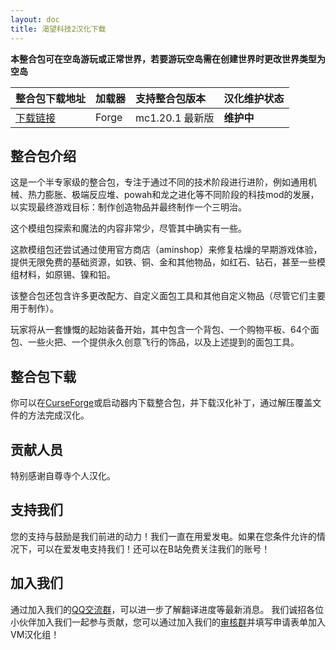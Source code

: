```yaml
---
layout: doc
title: 渴望科技2汉化下载
---
```


**本整合包可在空岛游玩或正常世界，若要游玩空岛需在创建世界时更改世界类型为空岛**

| 整合包下载地址                                                              | 加载器 | 支持整合包版本  | 汉化维护状态 |
| :-------------------------------------------------------------------------- | :----- | :-------------- | :----------- |
| [下载链接](https://www.curseforge.com/minecraft/modpacks/hungry-for-tech-2) | Forge  | mc1.20.1 最新版 | **维护中**   |

<DownloadLinks :methods="[
  { id: 'baidu-drive', text: '下载汉化', icon: '/imgs/svg/baidu-drive.svg', link: 'https://pan.baidu.com/s/1OI533N2IMHssFsoGm5o0lg?pwd=x068#list/path=%2F%E8%87%AA%E5%B0%8A%E5%AF%BA%E6%B1%89%E5%8C%96%E5%85%A8%E9%9B%86%2F1.20.x' },
  { id: 'bilibili', text: '专栏介绍', icon: '/imgs/svg/bilibili.svg', link: 'https://www.bilibili.com/read/cv37971713' },
  { id: 'lazy', text: '懒汉下载', icon: '/imgs/logo/logo_64.png', link: 'https://pan.baidu.com/s/1OI533N2IMHssFsoGm5o0lg?pwd=x068#list/path=%2F%E8%87%AA%E5%B0%8A%E5%AF%BA%E6%B1%89%E5%8C%96%E5%85%A8%E9%9B%86%2F1.20.x' }
]" />

## 整合包介绍

这是一个半专家级的整合包，专注于通过不同的技术阶段进行进阶，例如通用机械、热力膨胀、极端反应堆、powah和龙之进化等不同阶段的科技mod的发展，以实现最终游戏目标：制作创造物品并最终制作一个三明治。

这个模组包探索和魔法的内容非常少，尽管其中确实有一些。

这款模组包还尝试通过使用官方商店（aminshop）来修复枯燥的早期游戏体验，提供无限免费的基础资源，如铁、铜、金和其他物品，如红石、钻石，甚至一些模组材料，如原锡、镍和铅。

该整合包还包含许多更改配方、自定义面包工具和其他自定义物品（尽管它们主要用于制作）。

玩家将从一套慷慨的起始装备开始，其中包含一个背包、一个购物平板、64个面包、一些火把、一个提供永久创意飞行的饰品，以及上述提到的面包工具。

## 整合包下载

你可以在[CurseForge](https://www.curseforge.com/minecraft/modpacks/hungry-for-tech-2)或启动器内下载整合包，并下载汉化补丁，通过解压覆盖文件的方法完成汉化。

## 贡献人员

特别感谢自尊寺个人汉化。

## 支持我们

您的支持与鼓励是我们前进的动力！我们一直在用爱发电。如果在您条件允许的情况下，可以在爱发电支持我们！还可以在B站免费关注我们的账号！

## 加入我们

通过加入我们的[QQ交流群](/community)，可以进一步了解翻译进度等最新消息。
我们诚招各位小伙伴加入我们一起参与贡献，您可以通过加入我们的[审核群](/join)并填写申请表单加入VM汉化组！
